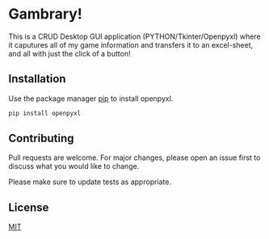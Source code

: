 # Gambrary!

This is a CRUD Desktop GUI application (PYTHON/Tkinter/Openpyxl) where it caputures all of my game information and transfers it to an excel-sheet, and all with just the click of a button!

## Installation

Use the package manager [pip](https://pypi.org/project/openpyxl/) to install openpyxl.


```bash
pip install openpyxl
```

## Contributing
Pull requests are welcome. For major changes, please open an issue first to discuss what you would like to change.

Please make sure to update tests as appropriate.

## License
[MIT](https://choosealicense.com/licenses/mit/)
